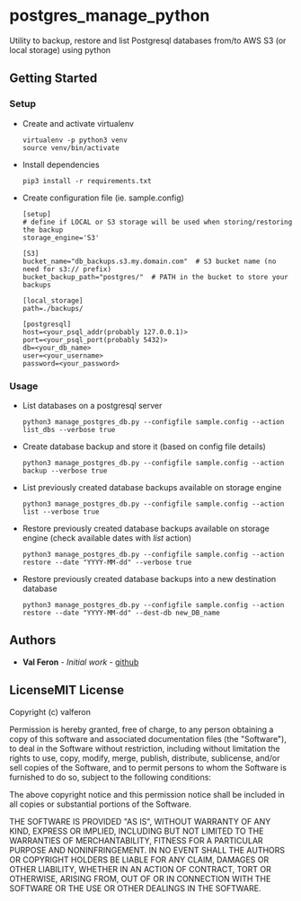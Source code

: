 # postgres_manage_python

Utility to backup, restore and list Postgresql databases from/to AWS S3 (or local storage) using python

## Getting Started

### Setup
* Create and activate virtualenv

      virtualenv -p python3 venv
      source venv/bin/activate

* Install dependencies

      pip3 install -r requirements.txt

* Create configuration file (ie. sample.config)

      [setup]
      # define if LOCAL or S3 storage will be used when storing/restoring the backup
      storage_engine='S3'

      [S3]
      bucket_name="db_backups.s3.my.domain.com"  # S3 bucket name (no need for s3:// prefix)
      bucket_backup_path="postgres/"  # PATH in the bucket to store your backups

      [local_storage]
      path=./backups/

      [postgresql]
      host=<your_psql_addr(probably 127.0.0.1)>
      port=<your_psql_port(probably 5432)>
      db=<your_db_name>
      user=<your_username>
      password=<your_password>

### Usage

* List databases on a postgresql server

      python3 manage_postgres_db.py --configfile sample.config --action list_dbs --verbose true

* Create database backup and store it (based on config file details)

      python3 manage_postgres_db.py --configfile sample.config --action backup --verbose true

* List previously created database backups available on storage engine

      python3 manage_postgres_db.py --configfile sample.config --action list --verbose true

* Restore previously created database backups available on storage engine (check available dates with *list* action)

      python3 manage_postgres_db.py --configfile sample.config --action restore --date "YYYY-MM-dd" --verbose true

* Restore previously created database backups into a new destination database

      python3 manage_postgres_db.py --configfile sample.config --action restore --date "YYYY-MM-dd" --dest-db new_DB_name

## Authors

* **Val Feron** - *Initial work* - [github](https://github.com/valferon)


## LicenseMIT License

Copyright (c) valferon

Permission is hereby granted, free of charge, to any person obtaining a copy
of this software and associated documentation files (the "Software"), to deal
in the Software without restriction, including without limitation the rights
to use, copy, modify, merge, publish, distribute, sublicense, and/or sell
copies of the Software, and to permit persons to whom the Software is
furnished to do so, subject to the following conditions:

The above copyright notice and this permission notice shall be included in all
copies or substantial portions of the Software.

THE SOFTWARE IS PROVIDED "AS IS", WITHOUT WARRANTY OF ANY KIND, EXPRESS OR
IMPLIED, INCLUDING BUT NOT LIMITED TO THE WARRANTIES OF MERCHANTABILITY,
FITNESS FOR A PARTICULAR PURPOSE AND NONINFRINGEMENT. IN NO EVENT SHALL THE
AUTHORS OR COPYRIGHT HOLDERS BE LIABLE FOR ANY CLAIM, DAMAGES OR OTHER
LIABILITY, WHETHER IN AN ACTION OF CONTRACT, TORT OR OTHERWISE, ARISING FROM,
OUT OF OR IN CONNECTION WITH THE SOFTWARE OR THE USE OR OTHER DEALINGS IN THE
SOFTWARE.